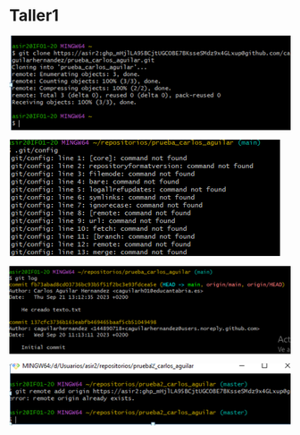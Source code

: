 # Taller1

![Primer apartado](1.png)

![Segundo apartado](2.png)

![Tercer apartado](3.png)

![Cuarto apartado](4.png)